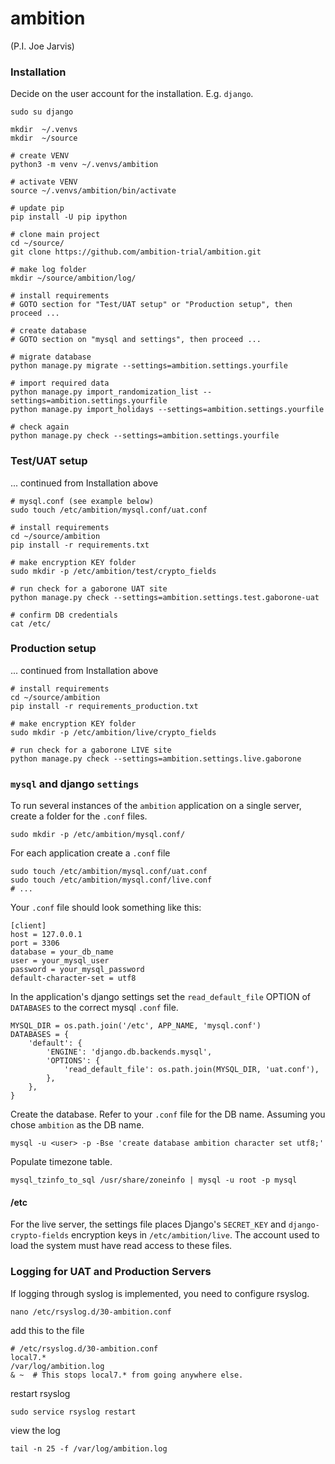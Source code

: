 # ambition
(P.I. Joe Jarvis)


### Installation

Decide on the user account for the installation. E.g. `django`. 

    sudo su django

    mkdir  ~/.venvs
    mkdir  ~/source
    
    # create VENV
    python3 -m venv ~/.venvs/ambition
    
    # activate VENV
    source ~/.venvs/ambition/bin/activate
    
    # update pip
    pip install -U pip ipython
    
    # clone main project
    cd ~/source/
    git clone https://github.com/ambition-trial/ambition.git
    
    # make log folder
    mkdir ~/source/ambition/log/
    
    # install requirements
    # GOTO section for "Test/UAT setup" or "Production setup", then proceed ...

    # create database
    # GOTO section on "mysql and settings", then proceed ...

    # migrate database
    python manage.py migrate --settings=ambition.settings.yourfile
    
    # import required data
    python manage.py import_randomization_list --settings=ambition.settings.yourfile
    python manage.py import_holidays --settings=ambition.settings.yourfile
    
    # check again
    python manage.py check --settings=ambition.settings.yourfile


### Test/UAT setup

... continued from Installation above
    
    # mysql.conf (see example below)
    sudo touch /etc/ambition/mysql.conf/uat.conf
    
    # install requirements
    cd ~/source/ambition
    pip install -r requirements.txt

    # make encryption KEY folder
    sudo mkdir -p /etc/ambition/test/crypto_fields
        
    # run check for a gaborone UAT site
    python manage.py check --settings=ambition.settings.test.gaborone-uat
    
    # confirm DB credentials
    cat /etc/


### Production setup

... continued from Installation above

    # install requirements
    cd ~/source/ambition
    pip install -r requirements_production.txt
    
    # make encryption KEY folder
    sudo mkdir -p /etc/ambition/live/crypto_fields
            
    # run check for a gaborone LIVE site
    python manage.py check --settings=ambition.settings.live.gaborone

### `mysql` and django `settings`

To run several instances of the `ambition` application on a single server, create a folder for the `.conf` files.

    sudo mkdir -p /etc/ambition/mysql.conf/

For each application create a `.conf` file

    sudo touch /etc/ambition/mysql.conf/uat.conf
    sudo touch /etc/ambition/mysql.conf/live.conf
    # ...

Your `.conf` file should look something like this:

    [client]
    host = 127.0.0.1
    port = 3306
    database = your_db_name
    user = your_mysql_user
    password = your_mysql_password
    default-character-set = utf8


In the application's django settings set the `read_default_file` OPTION of `DATABASES` to the correct mysql `.conf` file.

    MYSQL_DIR = os.path.join('/etc', APP_NAME, 'mysql.conf')
    DATABASES = {
        'default': {
            'ENGINE': 'django.db.backends.mysql',
            'OPTIONS': {
                'read_default_file': os.path.join(MYSQL_DIR, 'uat.conf'),
            },
        },
    }

Create the database. Refer to your `.conf` file for the DB name. Assuming you chose `ambition` as the DB name.
    
    mysql -u <user> -p -Bse 'create database ambition character set utf8;'

Populate timezone table.

    mysql_tzinfo_to_sql /usr/share/zoneinfo | mysql -u root -p mysql



#### /etc

For the live server, the settings file places Django's `SECRET_KEY` and `django-crypto-fields` encryption keys in `/etc/ambition/live`. The account used to load the system must have read access to these files.

    
### Logging for UAT and Production Servers
 
 If logging through syslog is implemented, you need to configure rsyslog.
 
    nano /etc/rsyslog.d/30-ambition.conf
 
 add this to the file
 
    # /etc/rsyslog.d/30-ambition.conf
    local7.*                                             /var/log/ambition.log
    & ~  # This stops local7.* from going anywhere else.

 restart rsyslog
 
    sudo service rsyslog restart
 
 view the log
 
    tail -n 25 -f /var/log/ambition.log

    
